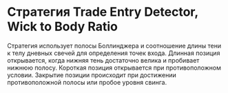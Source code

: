 # Стратегия Trade Entry Detector, Wick to Body Ratio

Стратегия использует полосы Боллинджера и соотношение длины тени к телу дневных свечей для определения точек входа. Длинная позиция открывается, когда нижняя тень достаточно велика и пробивает нижнюю полосу. Короткая позиция открывается при противоположном условии. Закрытие позиции происходит при достижении противоположной полосы или пробое уровня свинга.
